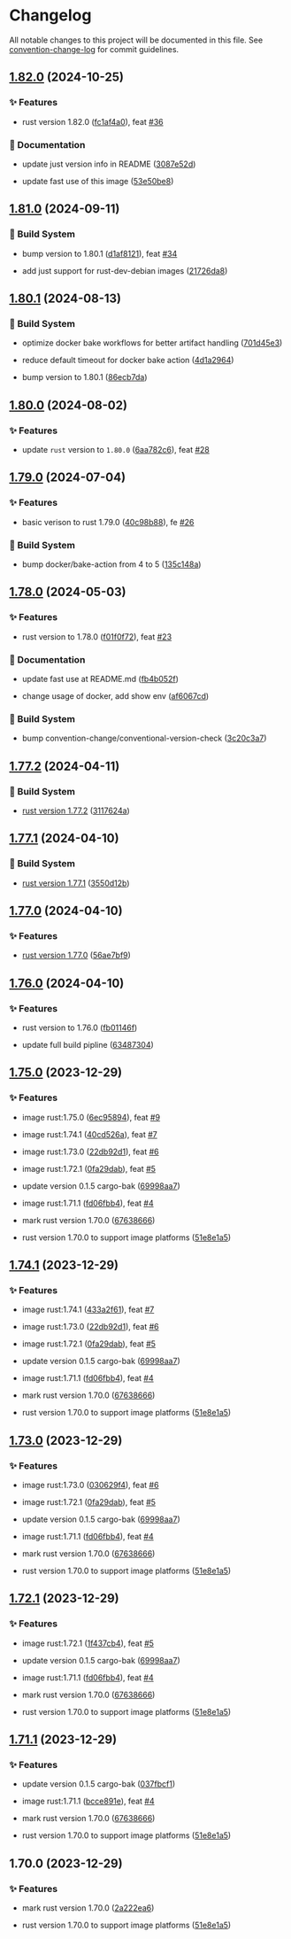 # Changelog

All notable changes to this project will be documented in this file. See [convention-change-log](https://github.com/convention-change/convention-change-log) for commit guidelines.

## [1.82.0](https://github.com/lord-of-dock/rust-runtime-debian/compare/1.81.0...v1.82.0) (2024-10-25)

### ✨ Features

* rust version 1.82.0 ([fc1af4a0](https://github.com/lord-of-dock/rust-runtime-debian/commit/fc1af4a05e8c7cdb99e039153999cd7d101643f1)), feat [#36](https://github.com/lord-of-dock/rust-runtime-debian/issues/36)

### 📝 Documentation

* update just version info in README ([3087e52d](https://github.com/lord-of-dock/rust-runtime-debian/commit/3087e52ddf1d300c235207404ed55511c95d3f20))

* update fast use of this image ([53e50be8](https://github.com/lord-of-dock/rust-runtime-debian/commit/53e50be8dd8d6e3f3a15f94ecc4ee50d8b4c0482))

## [1.81.0](https://github.com/lord-of-dock/rust-runtime-debian/compare/1.80.1...v1.81.0) (2024-09-11)

### 👷‍ Build System

* bump version to 1.80.1 ([d1af8121](https://github.com/lord-of-dock/rust-runtime-debian/commit/d1af8121910d06e7865910af7090451a58e40956)), feat [#34](https://github.com/lord-of-dock/rust-runtime-debian/issues/34)

* add just support for rust-dev-debian images ([21726da8](https://github.com/lord-of-dock/rust-runtime-debian/commit/21726da884bd77265c631b18dbfcb2da0f478e3d))

## [1.80.1](https://github.com/lord-of-dock/rust-runtime-debian/compare/1.80.0...v1.80.1) (2024-08-13)

### 👷‍ Build System

* optimize docker bake workflows for better artifact handling ([701d45e3](https://github.com/lord-of-dock/rust-runtime-debian/commit/701d45e3369e6128afb98b81307116f8e0807369))

* reduce default timeout for docker bake action ([4d1a2964](https://github.com/lord-of-dock/rust-runtime-debian/commit/4d1a29644c25375f909679c80c2c0b0838d45940))

* bump version to 1.80.1 ([86ecb7da](https://github.com/lord-of-dock/rust-runtime-debian/commit/86ecb7da1a7da880ea9d32a4841bb040c88955a7))

## [1.80.0](https://github.com/lord-of-dock/rust-runtime-debian/compare/1.79.0...v1.80.0) (2024-08-02)

### ✨ Features

* update `rust` version to `1.80.0` ([6aa782c6](https://github.com/lord-of-dock/rust-runtime-debian/commit/6aa782c6c9d87748c8e4e47fdf43a78d5fb73da4)), feat [#28](https://github.com/lord-of-dock/rust-runtime-debian/issues/28)

## [1.79.0](https://github.com/lord-of-dock/rust-runtime-debian/compare/1.78.0...v1.79.0) (2024-07-04)

### ✨ Features

* basic verison to rust 1.79.0 ([40c98b88](https://github.com/lord-of-dock/rust-runtime-debian/commit/40c98b8843ac27656b0547884f2685b18428d99e)), fe [#26](https://github.com/lord-of-dock/rust-runtime-debian/issues/26)

### 👷‍ Build System

* bump docker/bake-action from 4 to 5 ([135c148a](https://github.com/lord-of-dock/rust-runtime-debian/commit/135c148a8406387704e56651701409a4a0907c66))

## [1.78.0](https://github.com/lord-of-dock/rust-runtime-debian/compare/1.77.2...v1.78.0) (2024-05-03)

### ✨ Features

* rust version to 1.78.0 ([f01f0f72](https://github.com/lord-of-dock/rust-runtime-debian/commit/f01f0f7245efccd13ba7c0316cff5bbdb2327e29)), feat [#23](https://github.com/lord-of-dock/rust-runtime-debian/issues/23)

### 📝 Documentation

* update fast use at README.md ([fb4b052f](https://github.com/lord-of-dock/rust-runtime-debian/commit/fb4b052f89063903dfc320bdba3b28e529253b34))

* change usage of docker, add show env ([af6067cd](https://github.com/lord-of-dock/rust-runtime-debian/commit/af6067cdd5718911c2e62b62116dc547f56ebbbd))

### 👷‍ Build System

* bump convention-change/conventional-version-check ([3c20c3a7](https://github.com/lord-of-dock/rust-runtime-debian/commit/3c20c3a7a605017630558dbe8e9a89f89bf16f13))

## [1.77.2](https://github.com/lord-of-dock/rust-runtime-debian/compare/1.77.1...v1.77.2) (2024-04-11)

### 👷‍ Build System

* [rust version 1.77.2](https://blog.rust-lang.org/2024/04/09/Rust-1.77.2.html) ([3117624a](https://github.com/lord-of-dock/rust-runtime-debian/commit/3117624a60736fdb69e8a217a034037e98f0e5b8))

## [1.77.1](https://github.com/lord-of-dock/rust-runtime-debian/compare/1.77.0...v1.77.1) (2024-04-10)

### 👷‍ Build System

* [rust version 1.77.1](https://blog.rust-lang.org/2024/03/28/Rust-1.77.1.html) ([3550d12b](https://github.com/lord-of-dock/rust-runtime-debian/commit/3550d12b6af0085be47872f8ae73dc1957190ac3))

## [1.77.0](https://github.com/lord-of-dock/rust-runtime-debian/compare/1.76.0...v1.77.0) (2024-04-10)

### ✨ Features

* [rust version 1.77.0](https://blog.rust-lang.org/2024/03/21/Rust-1.77.0.html) ([56ae7bf9](https://github.com/lord-of-dock/rust-runtime-debian/commit/56ae7bf994edc7ebb83cd58b5faa5fbe21020006))

## [1.76.0](https://github.com/lord-of-dock/rust-runtime-debian/compare/1.75.0...v1.76.0) (2024-04-10)

### ✨ Features

* rust version to 1.76.0 ([fb01146f](https://github.com/lord-of-dock/rust-runtime-debian/commit/fb01146fc9e6a6409b84644684c580b1cf1038d8))

* update full build pipline ([63487304](https://github.com/lord-of-dock/rust-runtime-debian/commit/634873044881441a0c211acec646d1b106ec7b93))

## [1.75.0](https://github.com/lord-of-dock/rust-runtime-debian/compare/1.74.1...v1.75.0) (2023-12-29)

### ✨ Features

* image rust:1.75.0 ([6ec95894](https://github.com/lord-of-dock/rust-runtime-debian/commit/6ec958949f717c1768507067c5bdfb283eadb16d)), feat [#9](https://github.com/lord-of-dock/rust-runtime-debian/issues/9)

* image rust:1.74.1 ([40cd526a](https://github.com/lord-of-dock/rust-runtime-debian/commit/40cd526a4d49c1a256c5c7df0571b37f1e776dd7)), feat [#7](https://github.com/lord-of-dock/rust-runtime-debian/issues/7)

* image rust:1.73.0 ([22db92d1](https://github.com/lord-of-dock/rust-runtime-debian/commit/22db92d1a2f3f869b84ca3142df9b7dca5996573)), feat [#6](https://github.com/lord-of-dock/rust-runtime-debian/issues/6)

* image rust:1.72.1 ([0fa29dab](https://github.com/lord-of-dock/rust-runtime-debian/commit/0fa29dab55683e29c0ead583066a6ff073fb5133)), feat [#5](https://github.com/lord-of-dock/rust-runtime-debian/issues/5)

* update version 0.1.5 cargo-bak ([69998aa7](https://github.com/lord-of-dock/rust-runtime-debian/commit/69998aa7f8b9ebb0e5795393d298deb3a892826a))

* image rust:1.71.1 ([fd06fbb4](https://github.com/lord-of-dock/rust-runtime-debian/commit/fd06fbb4f05f70da9076185a4be8bf71a70ff880)), feat [#4](https://github.com/lord-of-dock/rust-runtime-debian/issues/4)

* mark rust version 1.70.0 ([67638666](https://github.com/lord-of-dock/rust-runtime-debian/commit/676386669fefa3c76864482dde1401c0b3b72400))

* rust version 1.70.0 to support image platforms ([51e8e1a5](https://github.com/lord-of-dock/rust-runtime-debian/commit/51e8e1a54e13c0044163ef05e511b693b84f2aec))

## [1.74.1](https://github.com/lord-of-dock/rust-runtime-debian/compare/1.73.0...v1.74.1) (2023-12-29)

### ✨ Features

* image rust:1.74.1 ([433a2f61](https://github.com/lord-of-dock/rust-runtime-debian/commit/433a2f61fe79b79da76b621abf209c6fb6171fe0)), feat [#7](https://github.com/lord-of-dock/rust-runtime-debian/issues/7)

* image rust:1.73.0 ([22db92d1](https://github.com/lord-of-dock/rust-runtime-debian/commit/22db92d1a2f3f869b84ca3142df9b7dca5996573)), feat [#6](https://github.com/lord-of-dock/rust-runtime-debian/issues/6)

* image rust:1.72.1 ([0fa29dab](https://github.com/lord-of-dock/rust-runtime-debian/commit/0fa29dab55683e29c0ead583066a6ff073fb5133)), feat [#5](https://github.com/lord-of-dock/rust-runtime-debian/issues/5)

* update version 0.1.5 cargo-bak ([69998aa7](https://github.com/lord-of-dock/rust-runtime-debian/commit/69998aa7f8b9ebb0e5795393d298deb3a892826a))

* image rust:1.71.1 ([fd06fbb4](https://github.com/lord-of-dock/rust-runtime-debian/commit/fd06fbb4f05f70da9076185a4be8bf71a70ff880)), feat [#4](https://github.com/lord-of-dock/rust-runtime-debian/issues/4)

* mark rust version 1.70.0 ([67638666](https://github.com/lord-of-dock/rust-runtime-debian/commit/676386669fefa3c76864482dde1401c0b3b72400))

* rust version 1.70.0 to support image platforms ([51e8e1a5](https://github.com/lord-of-dock/rust-runtime-debian/commit/51e8e1a54e13c0044163ef05e511b693b84f2aec))

## [1.73.0](https://github.com/lord-of-dock/rust-runtime-debian/compare/1.72.1...v1.73.0) (2023-12-29)

### ✨ Features

* image rust:1.73.0 ([030629f4](https://github.com/lord-of-dock/rust-runtime-debian/commit/030629f4c405576fcf8baf706bcf3dacbee08c40)), feat [#6](https://github.com/lord-of-dock/rust-runtime-debian/issues/6)

* image rust:1.72.1 ([0fa29dab](https://github.com/lord-of-dock/rust-runtime-debian/commit/0fa29dab55683e29c0ead583066a6ff073fb5133)), feat [#5](https://github.com/lord-of-dock/rust-runtime-debian/issues/5)

* update version 0.1.5 cargo-bak ([69998aa7](https://github.com/lord-of-dock/rust-runtime-debian/commit/69998aa7f8b9ebb0e5795393d298deb3a892826a))

* image rust:1.71.1 ([fd06fbb4](https://github.com/lord-of-dock/rust-runtime-debian/commit/fd06fbb4f05f70da9076185a4be8bf71a70ff880)), feat [#4](https://github.com/lord-of-dock/rust-runtime-debian/issues/4)

* mark rust version 1.70.0 ([67638666](https://github.com/lord-of-dock/rust-runtime-debian/commit/676386669fefa3c76864482dde1401c0b3b72400))

* rust version 1.70.0 to support image platforms ([51e8e1a5](https://github.com/lord-of-dock/rust-runtime-debian/commit/51e8e1a54e13c0044163ef05e511b693b84f2aec))

## [1.72.1](https://github.com/lord-of-dock/rust-runtime-debian/compare/1.71.1...v1.72.1) (2023-12-29)

### ✨ Features

* image rust:1.72.1 ([1f437cb4](https://github.com/lord-of-dock/rust-runtime-debian/commit/1f437cb4ae971d1e9b066c149b9ff95e5becb45c)), feat [#5](https://github.com/lord-of-dock/rust-runtime-debian/issues/5)

* update version 0.1.5 cargo-bak ([69998aa7](https://github.com/lord-of-dock/rust-runtime-debian/commit/69998aa7f8b9ebb0e5795393d298deb3a892826a))

* image rust:1.71.1 ([fd06fbb4](https://github.com/lord-of-dock/rust-runtime-debian/commit/fd06fbb4f05f70da9076185a4be8bf71a70ff880)), feat [#4](https://github.com/lord-of-dock/rust-runtime-debian/issues/4)

* mark rust version 1.70.0 ([67638666](https://github.com/lord-of-dock/rust-runtime-debian/commit/676386669fefa3c76864482dde1401c0b3b72400))

* rust version 1.70.0 to support image platforms ([51e8e1a5](https://github.com/lord-of-dock/rust-runtime-debian/commit/51e8e1a54e13c0044163ef05e511b693b84f2aec))

## [1.71.1](https://github.com/lord-of-dock/rust-runtime-debian/compare/1.70.0...v1.71.1) (2023-12-29)

### ✨ Features

* update version 0.1.5 cargo-bak ([037fbcf1](https://github.com/lord-of-dock/rust-runtime-debian/commit/037fbcf1a7d2ed0d66e97ccafb4c0a0099339a97))

* image rust:1.71.1 ([bcce891e](https://github.com/lord-of-dock/rust-runtime-debian/commit/bcce891eb4f16124e9af676a141455eb96e2c57f)), feat [#4](https://github.com/lord-of-dock/rust-runtime-debian/issues/4)

* mark rust version 1.70.0 ([67638666](https://github.com/lord-of-dock/rust-runtime-debian/commit/676386669fefa3c76864482dde1401c0b3b72400))

* rust version 1.70.0 to support image platforms ([51e8e1a5](https://github.com/lord-of-dock/rust-runtime-debian/commit/51e8e1a54e13c0044163ef05e511b693b84f2aec))

## 1.70.0 (2023-12-29)

### ✨ Features

* mark rust version 1.70.0 ([2a222ea6](https://github.com/lord-of-dock/rust-runtime-debian/commit/2a222ea60fe97f68d680b6971ffed09b17a94131))

* rust version 1.70.0 to support image platforms ([51e8e1a5](https://github.com/lord-of-dock/rust-runtime-debian/commit/51e8e1a54e13c0044163ef05e511b693b84f2aec))
